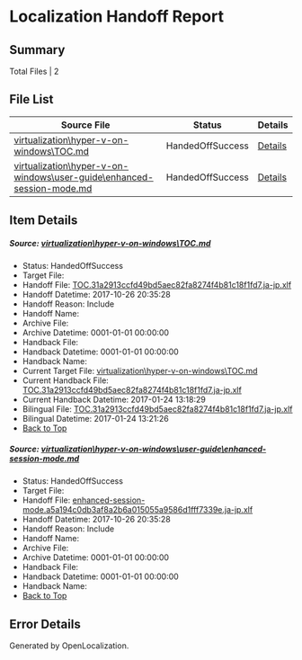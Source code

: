 # <a name='report-top'></a> Localization Handoff Report

## Summary
 Total Files | 2

## File List
 Source File | Status | Details 
 ----------- | ------ | ------- 
 [virtualization\hyper-v-on-windows\TOC.md](https://github.com/Microsoft/Virtualization-Documentation-Private/blob/af8bd16aad6bb189a5eef72af6134f6cfdce10cd/virtualization/hyper-v-on-windows/TOC.md) | HandedOffSuccess | [Details](#d836d9d0bd7cc6ce714b1b586e49915a8ce7e616212)
 [virtualization\hyper-v-on-windows\user-guide\enhanced-session-mode.md](https://github.com/Microsoft/Virtualization-Documentation-Private/blob/af8bd16aad6bb189a5eef72af6134f6cfdce10cd/virtualization/hyper-v-on-windows/user-guide/enhanced-session-mode.md) | HandedOffSuccess | [Details](#f713534ccab2a8422934936fe1f6e0286f887586215)

## Item Details
##### <a name='d836d9d0bd7cc6ce714b1b586e49915a8ce7e616212'></a> Source: [virtualization\hyper-v-on-windows\TOC.md](https://github.com/Microsoft/Virtualization-Documentation-Private/blob/af8bd16aad6bb189a5eef72af6134f6cfdce10cd/virtualization/hyper-v-on-windows/TOC.md)
* Status: HandedOffSuccess
* Target File: 
* Handoff File: [TOC.31a2913ccfd49bd5aec82fa8274f4b81c18f1fd7.ja-jp.xlf](https://github.com/MicrosoftDocs/Virtualization-Documentation-Private.handoff/blob/319c2235af7636db3f5234c114cb77dbe018b04b/ol-handoff/MicrosoftDocs/Virtualization-Documentation-Private.ja-jp/live/TOC.31a2913ccfd49bd5aec82fa8274f4b81c18f1fd7.ja-jp.xlf)
* Handoff Datetime: 2017-10-26 20:35:28
* Handoff Reason: Include
* Handoff Name: 
* Archive File: 
* Archive Datetime: 0001-01-01 00:00:00
* Handback File: 
* Handback Datetime: 0001-01-01 00:00:00
* Handback Name: 
* Current Target File: [virtualization\hyper-v-on-windows\TOC.md](https://github.com/MicrosoftDocs/Virtualization-Documentation-Private.ja-jp/blob/1e3bd54d4b6fd9d049c406af9f4cd6a45f42dda7/virtualization/hyper-v-on-windows/TOC.md)
* Current Handback File: [TOC.31a2913ccfd49bd5aec82fa8274f4b81c18f1fd7.ja-jp.xlf](https://github.com/MicrosoftDocs/Virtualization-Documentation-Private.handback/blob/8063c3e1030aaad7d80115fac104c95cc716dbfd/ol-handback/Microsoft/Virtualization-Documentation-Private.ja-jp/live/TOC.31a2913ccfd49bd5aec82fa8274f4b81c18f1fd7.ja-jp.xlf)
* Current Handback Datetime: 2017-01-24 13:18:29
* Bilingual File: [TOC.31a2913ccfd49bd5aec82fa8274f4b81c18f1fd7.ja-jp.xlf](https://github.com/MicrosoftDocs/Virtualization-Documentation-Private.handback/blob/8063c3e1030aaad7d80115fac104c95cc716dbfd/ol-handback/Microsoft/Virtualization-Documentation-Private.ja-jp/live/TOC.31a2913ccfd49bd5aec82fa8274f4b81c18f1fd7.ja-jp.xlf)
* Bilingual Datetime: 2017-01-24 13:21:26
* [Back to Top](#report-top)

##### <a name='f713534ccab2a8422934936fe1f6e0286f887586215'></a> Source: [virtualization\hyper-v-on-windows\user-guide\enhanced-session-mode.md](https://github.com/Microsoft/Virtualization-Documentation-Private/blob/af8bd16aad6bb189a5eef72af6134f6cfdce10cd/virtualization/hyper-v-on-windows/user-guide/enhanced-session-mode.md)
* Status: HandedOffSuccess
* Target File: 
* Handoff File: [enhanced-session-mode.a5a194c0db3af8a2b6a015055a9586d1fff7339e.ja-jp.xlf](https://github.com/MicrosoftDocs/Virtualization-Documentation-Private.handoff/blob/319c2235af7636db3f5234c114cb77dbe018b04b/ol-handoff/MicrosoftDocs/Virtualization-Documentation-Private.ja-jp/live/enhanced-session-mode.a5a194c0db3af8a2b6a015055a9586d1fff7339e.ja-jp.xlf)
* Handoff Datetime: 2017-10-26 20:35:28
* Handoff Reason: Include
* Handoff Name: 
* Archive File: 
* Archive Datetime: 0001-01-01 00:00:00
* Handback File: 
* Handback Datetime: 0001-01-01 00:00:00
* Handback Name: 
* [Back to Top](#report-top)


## Error Details

Generated by OpenLocalization.
